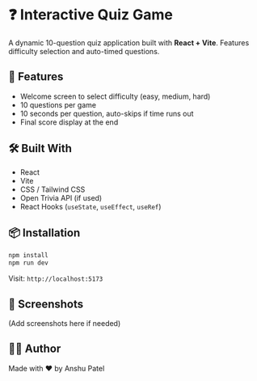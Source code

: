 # ❓ Interactive Quiz Game

A dynamic 10-question quiz application built with **React + Vite**. Features difficulty selection and auto-timed questions.

## 🚀 Features

- Welcome screen to select difficulty (easy, medium, hard)
- 10 questions per game
- 10 seconds per question, auto-skips if time runs out
- Final score display at the end

## 🛠️ Built With

- React
- Vite
- CSS / Tailwind CSS
- Open Trivia API (if used)
- React Hooks (`useState`, `useEffect`, `useRef`)

## 📦 Installation

```bash
npm install
npm run dev
```

Visit: `http://localhost:5173`

## 📸 Screenshots

(Add screenshots here if needed)

## 👨‍💻 Author

Made with ❤️ by Anshu Patel
